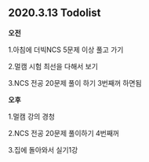 ## 2020.3.13 Todolist

**오전**

1.아침에 더빅NCS 5문제 이상 풀고 가기

2.멀캠 시험 최선을 다해서 보기

3.NCS 전공 20문제 풀이 하기 3번째꺼 하면됨

**오후**

1.멀캠 강의 경청

2.NCS 전공 20문제 풀이하기 4번째꺼

3.집에 돌아와서 실기1강